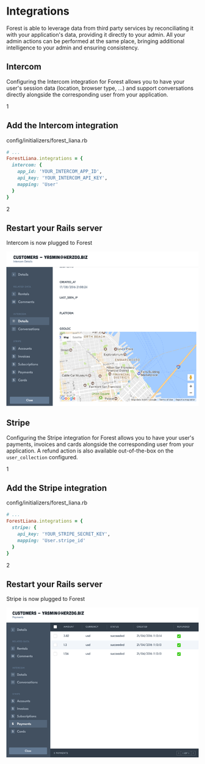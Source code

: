 # Integrations

Forest is able to leverage data from third party services by reconciliating it
with your application's data, providing it directly to your admin.
All your admin actions can be performed at the same place,
bringing additional intelligence to your admin and ensuring consistency.

## Intercom

Configuring the Intercom integration for Forest allows you to have your user's
session data (location, browser type, ...) and support conversations directly
alongside the corresponding user from your application.

<div class="l-step l-mb l-pt">
  <span class="l-step__number l-step__number--active u-f-l u-hm-r">1</span>
  <div class="u-o-h">
    <h2 class="l-step__title">Add the Intercom integration</h2>
    <p class="l-step__description">config/initializers/forest_liana.rb</p>
  </div>
</div>

```ruby
# ...
ForestLiana.integrations = {
  intercom: {
    app_id: 'YOUR_INTERCOM_APP_ID',
    api_key: 'YOUR_INTERCOM_API_KEY',
    mapping: 'User'
  }
}
```

<div class="l-step l-mb l-pt">
  <span class="l-step__number l-step__number--active u-f-l u-hm-r">2</span>
  <div class="u-o-h">
    <h2 class="l-step__title">Restart your Rails server</h2>
    <p class="l-step__description">Intercom is now plugged to Forest</p>
  </div>
</div>

![Intercom 1](/public/img/intercom-1.png)

## Stripe

Configuring the Stripe integration for Forest allows you to have your user's
payments, invoices and cards alongside the corresponding user from your
application. A refund action is also available out-of-the-box on the
`user_collection` configured.

<div class="l-step l-mb l-pt">
  <span class="l-step__number l-step__number--active u-f-l u-hm-r">1</span>
  <div class="u-o-h">
    <h2 class="l-step__title">Add the Stripe integration</h2>
    <p class="l-step__description">config/initializers/forest_liana.rb</p>
  </div>
</div>

```ruby
# ...
ForestLiana.integrations = {
  stripe: {
    api_key: 'YOUR_STRIPE_SECRET_KEY',
    mapping: 'User.stripe_id'
  }
}
```

<div class="l-step l-mb l-pt">
  <span class="l-step__number l-step__number--active u-f-l u-hm-r">2</span>
  <div class="u-o-h">
    <h2 class="l-step__title">Restart your Rails server</h2>
    <p class="l-step__description">Stripe is now plugged to Forest</p>
  </div>
</div>

![Stripe 1](/public/img/stripe-1.png)
